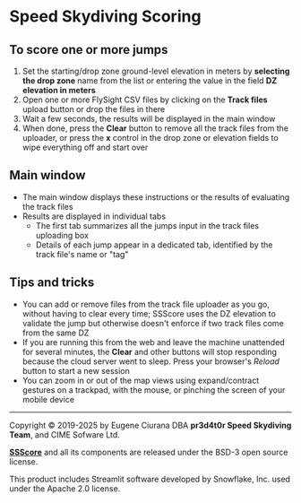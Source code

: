 # Speed Skydiving Scoring

## To score one or more jumps

1. Set the starting/drop zone ground-level elevation in meters by **selecting
   the drop zone** name from the list or entering the value in the field **DZ
   elevation in meters**
1. Open one or more FlySight CSV files by clicking on the **Track files**
   upload button or drop the files in there
1. Wait a few seconds, the results will be displayed in the main window
1. When done, press the **Clear** button to remove all the track files from the
   uploader, or press the **x** control in the drop zone or elevation fields to
   wipe everything off and start over


## Main window

- The main window displays these instructions or the results of evaluating the
  track files
- Results are displayed in individual tabs
  - The first tab summarizes all the jumps input in the track files uploading
    box
  - Details of each jump appear in a dedicated tab, identified by the track
    file's name or "tag"


## Tips and tricks

- You can add or remove files from the track file uploader as you go, without
  having to clear every time; SSScore uses the DZ elevation to validate the
  jump but otherwise doesn't enforce if two track files come from the same DZ
- If you are running this from the web and leave the machine unattended for
  several minutes, the **Clear** and other buttons will stop responding because
  the cloud server went to sleep.  Press your browser's _Reload_ button to
  start a new session
- You can zoom in or out of the map views using expand/contract gestures on a
  trackpad, with the mouse, or pinching the screen of your mobile device


---
Copyright &copy; 2019-2025 by Eugene Ciurana DBA **pr3d4t0r Speed Skydiving
Team**, and CIME Sofware Ltd.

**<a href='https://github.com/pr3d4t0r/SSScoring' target='_blank'>SSScore</a>** and all its components are released under the BSD-3 open source license.

This product includes Streamlit software developed by Snowflake, Inc. used
under the Apache 2.0 license.

